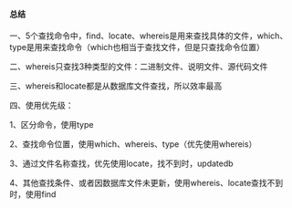 #### **总结**

一、5个查找命令中，find、locate、whereis是用来查找具体的文件，which、type是用来查找命令（which也相当于查找文件，但是只查找命令位置）

二、whereis只查找3种类型的文件：二进制文件、说明文件、源代码文件

三、whereis和locate都是从数据库文件查找，所以效率最高

四、使用优先级：

1、区分命令，使用type

2、查找命令位置，使用which、whereis、type（优先使用whereis）

3、通过文件名称查找，优先使用locate，找不到时，updatedb

4、其他查找条件、或者因数据库文件未更新，使用whereis、locate查找不到时，使用find

